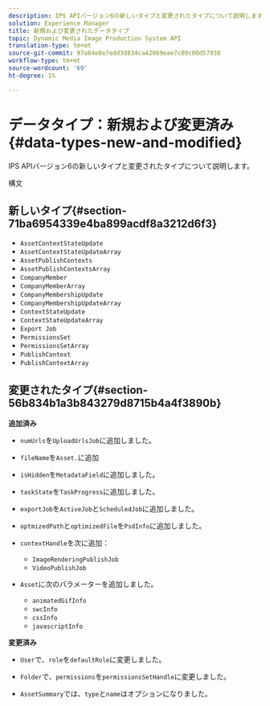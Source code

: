 ```yaml
---
description: IPS APIバージョン6の新しいタイプと変更されたタイプについて説明します。
solution: Experience Manager
title: 新規および変更されたデータタイプ
topic: Dynamic Media Image Production System API
translation-type: tm+mt
source-git-commit: 97a84e8e7edd3d834ca42069eae7c09c00d57938
workflow-type: tm+mt
source-wordcount: '69'
ht-degree: 1%

---
```



# データタイプ：新規および変更済み{#data-types-new-and-modified}

IPS APIバージョン6の新しいタイプと変更されたタイプについて説明します。

構文

## 新しいタイプ{#section-71ba6954339e4ba899acdf8a3212d6f3}

* `AssetContextStateUpdate`
* `AssetContextStateUpdateArray`
* `AssetPublishContexts`
* `AssetPublishContextsArray`
* `CompanyMember`
* `CompanyMemberArray`
* `CompanyMembershipUpdate`
* `CompanyMembershipUpdateArray`
* `ContextStateUpdate`
* `ContextStateUpdateArray`
* `Export Job`
* `PermissionsSet`
* `PermissionsSetArray`
* `PublishContext`
* `PublishContextArray`

## 変更されたタイプ{#section-56b834b1a3b843279d8715b4a4f3890b}

**追加済み**

* `numUrls`を`UploadUrlsJob`に追加しました。

* `fileName`を`Asset.`に追加

* `isHidden`を`MetadataField`に追加しました。

* `taskState`を`TaskProgress`に追加しました。

* `exportJob`を`ActiveJob`と`ScheduledJob`に追加しました。

* `optmizedPath`と`optimizedFile`を`PsdInfo`に追加しました。

* `contextHandle`を次に追加：

   * `ImageRenderingPublishJob`
   * `VideoPublishJob`

* `Asset`に次のパラメーターを追加しました。

   * `animatedGifInfo`
   * `swcInfo`
   * `cssInfo`
   * `javascriptInfo`

**変更済み**

* `User`で、`role`を`defaultRole`に変更しました。

* `Folder`で、`permissions`を`permissionsSetHandle`に変更しました。

* `AssetSummary`では、`type`と`name`はオプションになりました。

